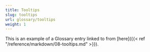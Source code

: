 ```yaml
---
title: Tooltips
slug: tooltips
url: glossary/tooltips
weight: 1
---
```


This is an example of a Glossary entry linked to from [here]({{< ref "/reference/markdown/08-tooltips.md" >}}).
